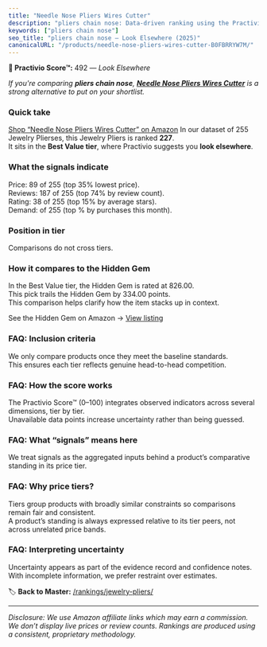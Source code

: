 ```yaml
---
title: "Needle Nose Pliers Wires Cutter"
description: "pliers chain nose: Data-driven ranking using the Practivio Score™. Positioned by quality, value, demand, findability, momentum."
keywords: ["pliers chain nose"]
seo_title: "pliers chain nose — Look Elsewhere (2025)"
canonicalURL: "/products/needle-nose-pliers-wires-cutter-B0FBRRYW7M/"
---
```


**🚫 Practivio Score™:** 492 — _Look Elsewhere_


*If you're comparing **pliers chain nose**, **[Needle Nose Pliers Wires Cutter](https://www.amazon.com/dp/B0FBRRYW7M?tag=practivio-20)** is a strong alternative to put on your shortlist.*
### Quick take
[Shop “Needle Nose Pliers Wires Cutter” on Amazon](https://www.amazon.com/dp/B0FBRRYW7M?tag=practivio-20)
In our dataset of 255 Jewelry Plierses, this Jewelry Pliers is ranked **227**.  
It sits in the **Best Value tier**, where Practivio suggests you **look elsewhere**.

### What the signals indicate
Price: 89 of 255 (top 35% lowest price).  
Reviews: 187 of 255 (top 74% by review count).  
Rating: 38 of 255 (top 15% by average stars).  
Demand:  of 255 (top % by purchases this month).

### Position in tier
Comparisons do not cross tiers.

### How it compares to the Hidden Gem
In the Best Value tier, the Hidden Gem is rated at 826.00.  
This pick trails the Hidden Gem by 334.00 points.  
This comparison helps clarify how the item stacks up in context.  

See the Hidden Gem on Amazon → [View listing](https://www.amazon.com/dp/B07C5PM8L4?tag=practivio-20)

### FAQ: Inclusion criteria
We only compare products once they meet the baseline standards.  
This ensures each tier reflects genuine head-to-head competition.

### FAQ: How the score works
The Practivio Score™ (0–100) integrates observed indicators across several dimensions, tier by tier.  
Unavailable data points increase uncertainty rather than being guessed.

### FAQ: What “signals” means here
We treat signals as the aggregated inputs behind a product’s comparative standing in its price tier.

### FAQ: Why price tiers?
Tiers group products with broadly similar constraints so comparisons remain fair and consistent.  
A product’s standing is always expressed relative to its tier peers, not across unrelated price bands.

### FAQ: Interpreting uncertainty
Uncertainty appears as part of the evidence record and confidence notes.  
With incomplete information, we prefer restraint over estimates.


🏷️ **Back to Master:** [/rankings/jewelry-pliers/](/rankings/jewelry-pliers/)

---
_Disclosure: We use Amazon affiliate links which may earn a commission. We don’t display live prices or review counts. Rankings are produced using a consistent, proprietary methodology._
